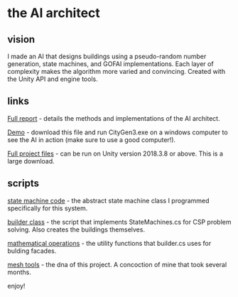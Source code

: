 # the AI architect

## vision

I made an AI that designs buildings using a pseudo-random number generation, state machines, and GOFAI implementations. Each layer of complexity makes the algorithm more varied and convincing. Created with the Unity API and engine tools.

## links

[Full report](https://github.com/andrewmanq/cs344/blob/master/project/submission/report.ipynb) - details the methods and implementations of the AI architect.

[Demo](https://github.com/andrewmanq/cs344/tree/master/project/submission/demo) - download this file and run CityGen3.exe on a windows computer to see the AI in action (make sure to use a good computer!).

[Full project files](https://drive.google.com/drive/folders/1Se49eI0XO4tce00GX-V9KFWy9q1mP2AG?usp=sharing) - can be run on Unity version 2018.3.8 or above. This is a large download.

## scripts

[state machine code](https://github.com/andrewmanq/cs344/blob/master/project/submission/scripts/StateMachines.cs) - the abstract state machine class I programmed specifically for this system.

[builder class](https://github.com/andrewmanq/cs344/blob/master/project/submission/scripts/builder.cs) - the script that implements StateMachines.cs for CSP problem solving. Also creates the buildings themselves.

[mathematical operations](https://github.com/andrewmanq/cs344/blob/master/project/submission/scripts/vecOps.cs) - the utility functions that builder.cs uses for bulding facades.

[mesh tools](https://github.com/andrewmanq/UnityMeshTools) - the dna of this project. A concoction of mine that took several months.

enjoy!
